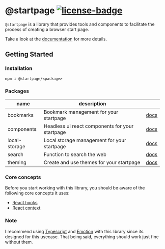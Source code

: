 # @startpage [![license-badge](https://badgen.net/github/license/PrettyCoffee/startpage)](https://github.com/PrettyCoffee/startpage/blob/master/LICENSE)

`@startpage` is a library that provides tools and components to facilitate the process of creating a browser start page.

Take a look at the [documentation](https://prettycoffee.github.io/startpage/) for more details.

## Getting Started

### Installation

```
npm i @startpage/<package>
```

### Packages

| name          | description                                     |                                                                  |
| ------------- | ----------------------------------------------- | ---------------------------------------------------------------- |
| bookmarks     | Bookmark management for your startpage          | [docs](https://prettycoffee.github.io/startpage/#/bookmarks)     |
| components    | Headless ui react components for your startpage | [docs](https://prettycoffee.github.io/startpage/#/components)    |
| local-storage | Local storage management for your startpage     | [docs](https://prettycoffee.github.io/startpage/#/local-storage) |
| search        | Function to search the web                      | [docs](https://prettycoffee.github.io/startpage/#/search)        |
| theming       | Create and use themes for your startpage        | [docs](https://prettycoffee.github.io/startpage/#/theming)       |

### Core concepts

Before you start working with this library, you should be aware of the following core concepts it uses:

- [React hooks](https://reactjs.org/docs/hooks-intro.html)
- [React context](https://reactjs.org/docs/context.html)

### Note

I recommend using [Typescript](https://www.typescriptlang.org/) and [Emotion](https://emotion.sh/docs/introduction) with this library since its designed for this usecase. That being said, everything should work just fine without them.
